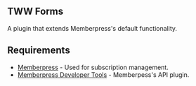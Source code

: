 ## TWW Forms
A plugin that extends Memberpress's default functionality. 

## Requirements
* [Memberpress](https://memberpress.com/) - Used for subscription management.
* [Memberpress Developer Tools](https://memberpress.com/addons/developer-tools/) - Memberpess's API plugin.
